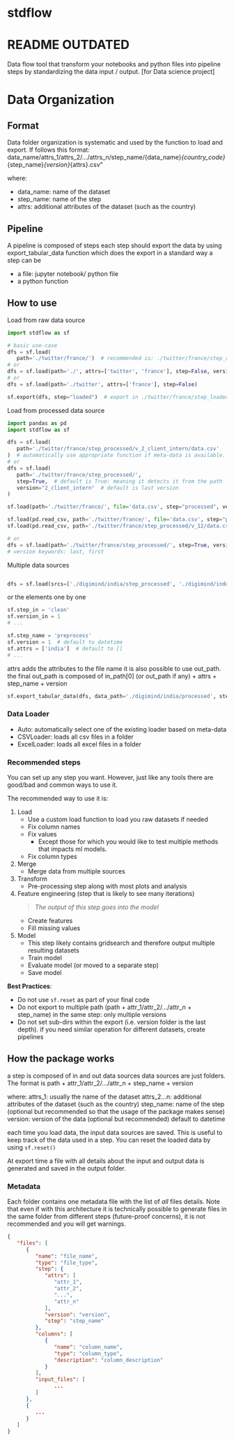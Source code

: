 # stdflow

# README OUTDATED

Data flow tool that transform your notebooks and python files into pipeline steps by standardizing the data input /
output. [for Data science project]

# Data Organization

## Format

Data folder organization is systematic and used by the function to load and export.
If follows this format:
data_name/attrs_1/attrs_2/.../attrs_n/step_name/{data_name}_{country_code}_{step_name}_{version}_{attrs}.csv"

where:

- data_name: name of the dataset
- step_name: name of the step
- attrs: additional attributes of the dataset (such as the country)

## Pipeline

A pipeline is composed of steps
each step should export the data by using export_tabular_data function which does the export in a standard way
a step can be

- a file: jupyter notebook/ python file
- a python function

## How to use

Load from raw data source

```python
import stdflow as sf

# basic use-case
dfs = sf.load(
   path='./twitter/france/')  # recommended is: ./twitter/france/step_raw/v_202108021223  or (v_1 / v_demo / ...)
# or
dfs = sf.load(path='./', attrs=['twitter', 'france'], step=False, version=False)
# or
dfs = sf.load(path='./twitter', attrs=['france'], step=False)

sf.export(dfs, step="loaded")  # export in ./twitter/france/step_loaded/v_202108021223
```

Load from processed data source

```python
import pandas as pd
import stdflow as sf

dfs = sf.load(
   path='./twitter/france/step_processed/v_2_client_intern/data.csv'
)  # automatically use appropriate function if meta-data is available. otherwise, use default with detected extension
# or
dfs = sf.load(
   path='./twitter/france/step_processed/',
   step=True,  # default is True: meaning it detects it from the path
   version="2_client_intern"  # default is last version
)

sf.load(path='./twitter/france/', file='data.csv', step="processed", version="last")

sf.load(pd.read_csv, path='./twitter/france/', file='data.csv', step="processed", version="last", header=None)
sf.load(pd.read_csv, path='./twitter/france/step_processed/v_12/data.csv', header=None)

# or 
dfs = sf.load(path='./twitter/france/step_processed/', step=True, version="last")  # last version is taken
# version keywords: last, first

```

Multiple data sources

```python

dfs = sf.load(srcs=['./digimind/india/step_processed', './digimind/indonesia/step_processed'])
```


or the elements one by one

```python
sf.step_in = 'clean'
sf.version_in = 1
# ...

sf.step_name = 'preprocess'
sf.version = 1  # default to datetime
sf.attrs = ['india']  # default to []
# ...
```

attrs adds the attributes to the file name
it is also possible to use out_path. the final out_path is composed of
in_path[0] (or out_path if any) + attrs + step_name + version

```python
sf.export_tabular_data(dfs, data_path='./digimind/india/processed', step_name='clean', attrs=['india'], version=1)
```

### Data Loader

- Auto: automatically select one of the existing loader based on meta-data
- CSVLoader: loads all csv files in a folder
- ExcelLoader: loads all excel files in a folder

### Recommended steps

You can set up any step you want. However, just like any tools there are good/bad and common ways to use it.

The recommended way to use it is:

1. Load
    - Use a custom load function to load you raw datasets if needed
    - Fix column names
    - Fix values
        - Except those for which you would like to test multiple methods that impacts ml models.
    - Fix column types
2. Merge
    - Merge data from multiple sources
3. Transform
    - Pre-processing step along with most plots and analysis
4. Feature engineering (step that is likely to see many iterations)
   > *The output of this step goes into the model*
    - Create features
    - Fill missing values
5. Model
    - This step likely contains gridsearch and therefore output multiple resulting datasets
    - Train model
    - Evaluate model (or moved to a separate step)
    - Save model

**Best Practices**:
- Do not use ```sf.reset``` as part of your final code
- Do not export to multiple path (path + attr_1/attr_2/.../attr_n + step_name) in the same step: only multiple versions
- Do not set sub-dirs within the export (i.e. version folder is the last depth). if you need similar operation 
  for different datasets, create pipelines

## How the package works

a step is composed of in and out data sources
data sources are just folders. The format is 
path + attr_1/attr_2/.../attr_n + step_name + version

where:
   attrs_1: usually the name of the dataset
   attrs_2...n: additional attributes of the dataset (such as the country)
   step_name: name of the step (optional but recommended so that the usage of the package makes sense)
   version: version of the data (optional but recommended) default to datetime

each time you load data, the input data sources are saved. This is useful to keep track of the data used in a step.
You can reset the loaded data by using ```sf.reset()```

At export time a file with all details about the input and output data is generated and saved in the output folder.


### Metadata 

Each folder contains one metadata file with the list of *all* files details.
Note that even if with this architecture it is technically possible to generate files in the same folder from different
steps (future-proof concerns), it is not recommended and you will get warnings.


```json
{
   "files": [
      {
         "name": "file_name",
         "type": "file_type",
         "step": {
            "attrs": [
               "attr_1",
               "attr_2",
               "...",
               "attr_n"
            ],
            "version": "version",
            "step": "step_name"
         },
         "columns": [
            {
               "name": "column_name",
               "type": "column_type",
               "description": "column_description"
            }
         ],
         "input_files": [
               ...
         ]
      },
      {
         ...
      }
   ]
}
```
